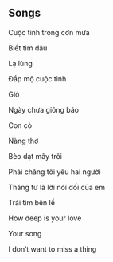 ## Songs
Cuộc tình trong cơn mưa

Biết tìm đâu

Lạ lùng

Đắp mộ cuộc tình

Gió

Ngày chưa giông bão

Con cò

Nàng thơ

Bèo dạt mây trôi

Phải chăng tôi yêu hai người

Tháng tư là lời nói dối của em

Trái tim bên lề

How deep is your love

Your song 

I don’t want to miss a thing
